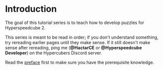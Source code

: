 # Introduction

The goal of this tutorial series is to teach how to develop puzzles for Hyperspeedcube 2.

This series is meant to be read in order; if you don't understand something, try rereading earlier pages until they make sense. If it still doesn't make sense after rereading, ping me (**@HactarCE** or **@Hyperspeedcube Developer**) on the Hypercubers Discord server.

Read the [preface](preface.md) first to make sure you have the prerequisite knowledge.
